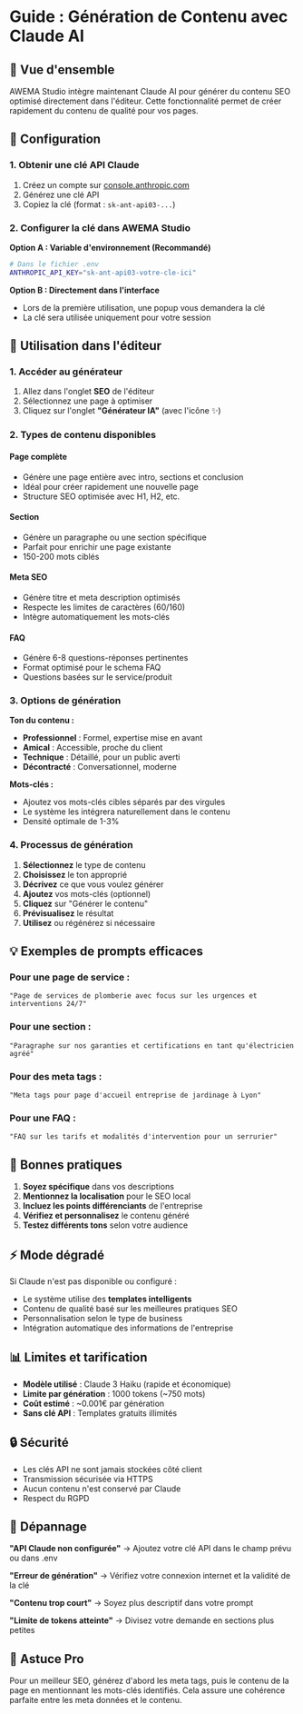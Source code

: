 # Guide : Génération de Contenu avec Claude AI

## 🚀 Vue d'ensemble

AWEMA Studio intègre maintenant Claude AI pour générer du contenu SEO optimisé directement dans l'éditeur. Cette fonctionnalité permet de créer rapidement du contenu de qualité pour vos pages.

## 🔧 Configuration

### 1. Obtenir une clé API Claude

1. Créez un compte sur [console.anthropic.com](https://console.anthropic.com)
2. Générez une clé API
3. Copiez la clé (format : `sk-ant-api03-...`)

### 2. Configurer la clé dans AWEMA Studio

**Option A : Variable d'environnement (Recommandé)**
```bash
# Dans le fichier .env
ANTHROPIC_API_KEY="sk-ant-api03-votre-cle-ici"
```

**Option B : Directement dans l'interface**
- Lors de la première utilisation, une popup vous demandera la clé
- La clé sera utilisée uniquement pour votre session

## 📝 Utilisation dans l'éditeur

### 1. Accéder au générateur

1. Allez dans l'onglet **SEO** de l'éditeur
2. Sélectionnez une page à optimiser
3. Cliquez sur l'onglet **"Générateur IA"** (avec l'icône ✨)

### 2. Types de contenu disponibles

#### **Page complète**
- Génère une page entière avec intro, sections et conclusion
- Idéal pour créer rapidement une nouvelle page
- Structure SEO optimisée avec H1, H2, etc.

#### **Section**
- Génère un paragraphe ou une section spécifique
- Parfait pour enrichir une page existante
- 150-200 mots ciblés

#### **Meta SEO**
- Génère titre et meta description optimisés
- Respecte les limites de caractères (60/160)
- Intègre automatiquement les mots-clés

#### **FAQ**
- Génère 6-8 questions-réponses pertinentes
- Format optimisé pour le schema FAQ
- Questions basées sur le service/produit

### 3. Options de génération

**Ton du contenu :**
- **Professionnel** : Formel, expertise mise en avant
- **Amical** : Accessible, proche du client
- **Technique** : Détaillé, pour un public averti
- **Décontracté** : Conversationnel, moderne

**Mots-clés :**
- Ajoutez vos mots-clés cibles séparés par des virgules
- Le système les intégrera naturellement dans le contenu
- Densité optimale de 1-3%

### 4. Processus de génération

1. **Sélectionnez** le type de contenu
2. **Choisissez** le ton approprié
3. **Décrivez** ce que vous voulez générer
4. **Ajoutez** vos mots-clés (optionnel)
5. **Cliquez** sur "Générer le contenu"
6. **Prévisualisez** le résultat
7. **Utilisez** ou régénérez si nécessaire

## 💡 Exemples de prompts efficaces

### Pour une page de service :
```
"Page de services de plomberie avec focus sur les urgences et interventions 24/7"
```

### Pour une section :
```
"Paragraphe sur nos garanties et certifications en tant qu'électricien agréé"
```

### Pour des meta tags :
```
"Meta tags pour page d'accueil entreprise de jardinage à Lyon"
```

### Pour une FAQ :
```
"FAQ sur les tarifs et modalités d'intervention pour un serrurier"
```

## 🎯 Bonnes pratiques

1. **Soyez spécifique** dans vos descriptions
2. **Mentionnez la localisation** pour le SEO local
3. **Incluez les points différenciants** de l'entreprise
4. **Vérifiez et personnalisez** le contenu généré
5. **Testez différents tons** selon votre audience

## ⚡ Mode dégradé

Si Claude n'est pas disponible ou configuré :
- Le système utilise des **templates intelligents**
- Contenu de qualité basé sur les meilleures pratiques SEO
- Personnalisation selon le type de business
- Intégration automatique des informations de l'entreprise

## 📊 Limites et tarification

- **Modèle utilisé** : Claude 3 Haiku (rapide et économique)
- **Limite par génération** : 1000 tokens (~750 mots)
- **Coût estimé** : ~0.001€ par génération
- **Sans clé API** : Templates gratuits illimités

## 🔒 Sécurité

- Les clés API ne sont jamais stockées côté client
- Transmission sécurisée via HTTPS
- Aucun contenu n'est conservé par Claude
- Respect du RGPD

## 🐛 Dépannage

**"API Claude non configurée"**
→ Ajoutez votre clé API dans le champ prévu ou dans .env

**"Erreur de génération"**
→ Vérifiez votre connexion internet et la validité de la clé

**"Contenu trop court"**
→ Soyez plus descriptif dans votre prompt

**"Limite de tokens atteinte"**
→ Divisez votre demande en sections plus petites

## 🚀 Astuce Pro

Pour un meilleur SEO, générez d'abord les meta tags, puis le contenu de la page en mentionnant les mots-clés identifiés. Cela assure une cohérence parfaite entre les meta données et le contenu.
